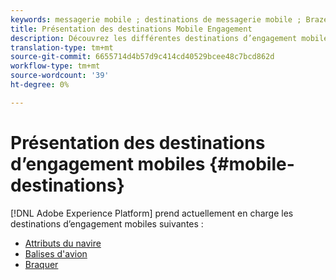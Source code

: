 ```yaml
---
keywords: messagerie mobile ; destinations de messagerie mobile ; Braze ; Aéronef
title: Présentation des destinations Mobile Engagement
description: Découvrez les différentes destinations d’engagement mobile prises en charge par Adobe Experience Platform.
translation-type: tm+mt
source-git-commit: 6655714d4b57d9c414cd40529bcee48c7bcd862d
workflow-type: tm+mt
source-wordcount: '39'
ht-degree: 0%

---
```



# Présentation des destinations d’engagement mobiles {#mobile-destinations}

[!DNL Adobe Experience Platform] prend actuellement en charge les destinations d’engagement mobiles suivantes :

* [Attributs du navire](./airship-attributes.md)
* [Balises d&#39;avion](./airship-tags.md)
* [Braquer](./braze.md)